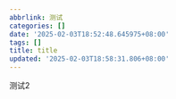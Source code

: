 ```yaml
---
abbrlink: 测试
categories: []
date: '2025-02-03T18:52:48.645975+08:00'
tags: []
title: title
updated: '2025-02-03T18:58:31.806+08:00'
---
```

测试2
